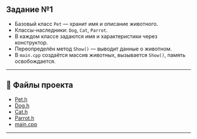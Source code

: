 ## Задание №1

- Базовый класс `Pet` — хранит имя и описание животного.
- Классы-наследники: `Dog`, `Cat`, `Parrot`.
- В каждом классе задаются имя и характеристики через конструктор.
- Переопределён метод `Show()` — выводит данные о животном.
- В `main.cpp` создаётся массив животных, вызывается `Show()`, память освобождается.

---

## 📁 Файлы проекта

- [Pet.h](./include/Pet.h)
- [Dog.h](./include/Dog.h)
- [Cat.h](./include/Cat.h)
- [Parrot.h](./include/Parrot.h)
- [main.cpp](./main.cpp)

---
